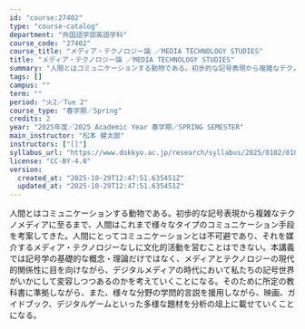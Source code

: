 ```yaml
---
id: "course:27402"
type: "course-catalog"
department: "外国語学部英語学科"
course_code: "27402"
course_title: "メディア・テクノロジー論 ／MEDIA TECHNOLOGY STUDIES"
title: "メディア・テクノロジー論 ／MEDIA TECHNOLOGY STUDIES"
summary: "人間とはコミュニケーションする動物である。初歩的な記号表現から複雑なテクノメディアに至るまで、人間はこれまで様々なタイプのコミュニケーション手段を考案してきた。人間にとってコミュニケーションとは不可避であり、それを媒介するメディア・テクノロ…"
tags: []
campus: ""
term: ""
period: "火2／Tue 2"
course_type: "春学期／Spring"
credits: 2
year: "2025年度／2025 Academic Year 春学期／SPRING SEMESTER"
main_instructor: "松本 健太郎"
instructors: ["[]"]
syllabus_url: "https://www.dokkyo.ac.jp/research/syllabus/2025/0102/0102_27402_ja_JP.html"
license: "CC-BY-4.0"
version:
  created_at: "2025-10-29T12:47:51.635451Z"
  updated_at: "2025-10-29T12:47:51.635451Z"
---
```

人間とはコミュニケーションする動物である。初歩的な記号表現から複雑なテクノメディアに至るまで、人間はこれまで様々なタイプのコミュニケーション手段を考案してきた。人間にとってコミュニケーションとは不可避であり、それを媒介するメディア・テクノロジーなしに文化的活動を営むことはできない。本講義では記号学の基礎的な概念・理論だけではなく、メディアとテクノロジーの現代的関係性に目を向けながら、デジタルメディアの時代において私たちの記号世界がいかにして変容しつつあるのかを考えていくことになる。そのために所定の教科書に準拠しながら、また、様々な分野の学問的言説を援用しながら、映画、ガイドブック、デジタルゲームといった多様な題材を分析の俎上に載せていくことになる。
